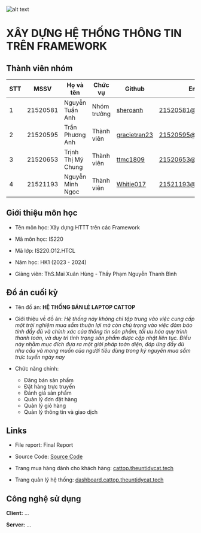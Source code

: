 ![alt text](https://camo.githubusercontent.com/3fc58d630f8f770987b3800a90372321c44dcf0000876d71ebe441f5538437e2/68747470733a2f2f692e696d6775722e636f6d2f576d4d6e5352742e706e67)
# XÂY DỰNG HỆ THỐNG THÔNG TIN TRÊN FRAMEWORK

## Thành viên nhóm

| STT | MSSV | Họ và tên | Chức vụ | Github | Email |
| --- | --- | --- | --- | --- | --- |
| 1 | 21520581 | Nguyễn Tuấn Anh | Nhóm trưởng | [sheroanh](https://github.com/sheroanh) |21520581@gm.uit.edu.vn
| 2 | 21520595 | Trần Phương Anh | Thành viên | [gracietran23](https://github.com/gracietran23) | 21520595@gm.uit.edu.vn
| 3 | 21520653 | Trịnh Thị Mỹ Chung | Thành viên | [ttmc1809](https://github.com/ttmc1809) | 21520653@gm.uit.edu.vn
| 4 | 21521193 | Nguyễn Minh Ngọc | Thành viên | [Whitie017](https://github.com/Whitie017) | 21521193@gm.uit.edu.vn


## Giới thiệu môn học
* Tên môn học: Xây dựng HTTT trên các Framework

* Mã môn học: IS220
* Mã lớp: IS220.O12.HTCL
* Năm học: HK1 (2023 - 2024)
* Giảng viên: ThS.Mai Xuân Hùng - Thầy Phạm Nguyễn Thanh Bình

## Đồ án cuối kỳ
* Tên đồ án: **HỆ THỐNG BÁN LẺ LAPTOP CATTOP**
  
* Giới thiệu về đồ án:
_Hệ thống này không chỉ tập trung vào việc cung cấp một trải nghiệm mua sắm thuận lợi mà còn chú trọng vào việc đảm bảo tính đầy đủ và chính xác của thông tin sản phẩm, tối ưu hóa quy trình thanh toán, và duy trì tình trạng sản phẩm được cập nhật liên tục. Điều này nhằm mục đích đưa ra một giải pháp toàn diện, đáp ứng đầy đủ nhu cầu và mong muốn của người tiêu dùng trong kỷ nguyên mua sắm trực tuyến ngày nay_ 
* Chức năng chính:
  - Đăng bán sản phẩm
  - Đặt hàng trực truyến
  - Đánh giá sản phẩm
  - Quản lý đơn đặt hàng
  - Quản lý giỏ hàng
  - Quản lý thông tin và giao dịch

## Links
* File report: Final Report
  
* Source Code: [Source Code](https://github.com/The-Untidy-Cat/CatTop?fbclid=IwAR3ZrEUyGQyMFf-zjUTS_eYwTwyPT7qikIwX-dcV3ElLsSvJTZHTeCDnrdI)
* Trang mua hàng dành cho khách hàng: [cattop.theuntidycat.tech](https://cattop.theuntidycat.tech/)  
* Trang quản lý hệ thống: [dashboard.cattop.theuntidycat.tech](https://dashboard.cattop.theuntidycat.tech/)


## Công nghệ sử dụng

**Client:** ...

**Server:** ...

